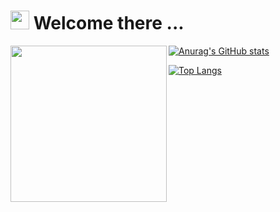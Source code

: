 <h1><img src="https://user-images.githubusercontent.com/84145589/214152809-01ee5cfe-5378-4e17-b9ec-d450b495391d.gif" width="30px"/> Welcome there ...</h1>

<img align='left' src='https://user-images.githubusercontent.com/84145589/214152486-f6d8ae4a-3d42-4291-b38a-a8e33d77331d.png' width='250' background='white'>

[![Anurag's GitHub stats](https://github-readme-stats.vercel.app/api?username=LastuvkaLukas&show_icons=true&theme=transparent)](https://github.com/LastuvkaLukas)

[![Top Langs](https://github-readme-stats.vercel.app/api/top-langs/?username=LastuvkaLukas&show_icons=true&theme=transparent)](https://github.com/LastuvkaLukas)

<!--
**LastuvkaLukas/LastuvkaLukas** is a ✨ _special_ ✨ repository because its `README.md` (this file) appears on your GitHub profile.

Here are some ideas to get you started:

- 🔭 I’m currently working on ...
- 🌱 I’m currently learning ...
- 👯 I’m looking to collaborate on ...
- 🤔 I’m looking for help with ...
- 💬 Ask me about ...
- 📫 How to reach me: ...
- 😄 Pronouns: ...
- ⚡ Fun fact: ...

-->
